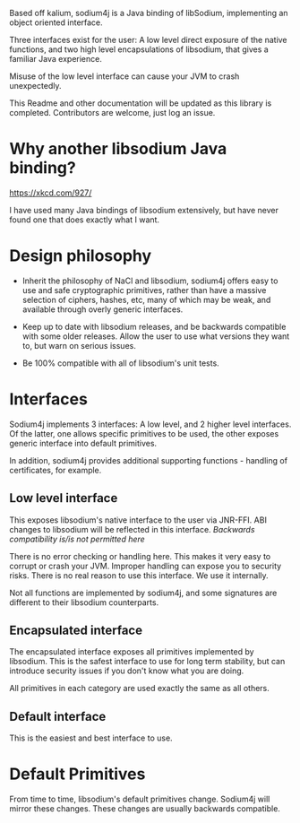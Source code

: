 Based off kalium, sodium4j is a Java binding of libSodium, implementing an object oriented interface. 

Three interfaces exist for the user: A low level direct exposure of the native functions, and two high level encapsulations of libsodium, that gives a familiar Java experience.

Misuse of the low level interface can cause your JVM to crash unexpectedly. 

This Readme and other documentation will be updated as this library is completed. Contributors are welcome, just log an issue. 

# Why another libsodium Java binding?

https://xkcd.com/927/

I have used many Java bindings of libsodium extensively, but have never found one that does exactly what I want.

# Design philosophy

* Inherit the philosophy of NaCl and libsodium, sodium4j offers easy to use and safe cryptographic primitives, rather than have a massive selection of ciphers, hashes, etc, many of which may be weak, and available through overly generic interfaces.

* Keep up to date with libsodium releases, and be backwards compatible with some older releases. Allow the user to use what versions they want to, but warn on serious issues.

* Be 100% compatible with all of libsodium's unit tests. 

# Interfaces

Sodium4j implements 3 interfaces: A low level, and 2 higher level interfaces. Of the latter, one allows specific primitives to be used, the other exposes generic interface into default primitives.

In addition, sodium4j provides additional supporting functions - handling of certificates, for example.

## Low level interface

This exposes libsodium's native interface to the user via JNR-FFI. ABI changes to libsodium will be reflected in this interface. *Backwards compatibility is/is not permitted here*

There is no error checking or handling here. This makes it very easy to corrupt or crash your JVM. Improper handling can expose you to security risks. There is no real reason to use this interface. We use it internally. 

Not all functions are implemented by sodium4j, and some signatures are different to their libsodium counterparts. 

## Encapsulated interface
The encapsulated interface exposes all primitives implemented by libsodium. This is the safest interface to use for long term stability, but can introduce security issues if you don't know what you are doing. 

All primitives in each category are used exactly the same as all others.

## Default interface
This is the easiest and best interface to use. 

# Default Primitives

From time to time, libsodium's default primitives change. Sodium4j will mirror these changes. These changes are usually backwards compatible.
